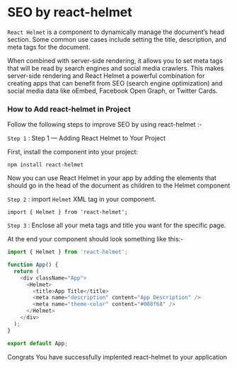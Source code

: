 
# SEO by react-helmet

`React Helmet` is a component to dynamically manage the document’s head section. Some common use cases include setting the title, description, and meta tags for the document.

When combined with server-side rendering, it allows you to set meta tags that will be read by search engines and social media crawlers. This makes server-side rendering and React Helmet a powerful combination for creating apps that can benefit from SEO (search engine optimization) and social media data like oEmbed, Facebook Open Graph, or Twitter Cards.

### How to Add react-helmet in Project

Follow the following steps to improve SEO by using react-helmet :- 

 `Step 1` :  Step 1 — Adding React Helmet to Your Project

First, install the component into your project:
```
npm install react-helmet
```
Now you can use React Helmet in your app by adding the elements that should go in the head of the document as children to the Helmet component

`Step 2` :  import `Helmet` XML tag in your component.
```
import { Helmet } from 'react-helmet';
```

`Step 3` : Enclose all your meta tags and title you want for the specific page.

At the end your component should look something like this:-
```javascript
import { Helmet } from 'react-helmet';

function App() {
  return (
    <div className="App">
      <Helmet>
        <title>App Title</title>
        <meta name="description" content="App Description" />
        <meta name="theme-color" content="#008f68" />
      </Helmet>
    </div>
  );
}

export default App;
```
Congrats You have successfully implented react-helmet to your application



